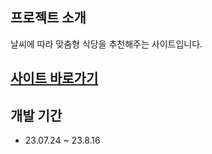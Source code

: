 ## 프로젝트 소개
날씨에 따라 맞춤형 식당을 추천해주는 사이트입니다.

[사이트 바로가기](https://cmkj0314.neocities.org/)
---
## 개발 기간
* 23.07.24 ~ 23.8.16
